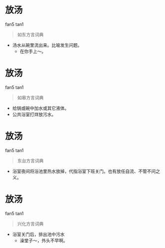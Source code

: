 # 放汤
fan5 tan1
> 如东方言词典
- 汤水从碗里流出来。比喻发生问题。
  - 在你手上～。

# 放汤
fan5 tan1
> 如皋方言词典
- 给锅或碗中加水或其它液体。
- 公共浴室打烊放污水。

# 放汤
fan5 tan1
> 东台方言词典
- 浴室夜间将浴池里热水放掉，代指浴室下班关门。也有放任自流、不管不问之义。

# 放汤
fan5 tan1
> 兴化方言词典
- 浴室关门后，排出池中污水
  - 澡堂子～，外头不早啊。
